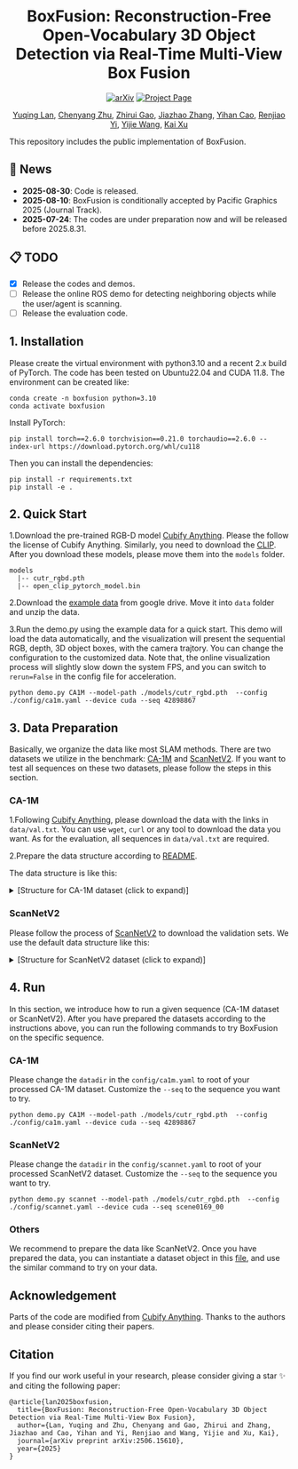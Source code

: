<div align="center">
<h1>BoxFusion: Reconstruction-Free Open-Vocabulary 3D Object Detection via Real-Time Multi-View Box Fusion</h1>


<a href="https://arxiv.org/pdf/2506.15610"><img src="https://img.shields.io/badge/arXiv-2506.15610-b31b1b" alt="arXiv"></a>
<a href="https://lanlan96.github.io/BoxFusion/"><img src="https://img.shields.io/badge/Project_Page-green" alt="Project Page"></a>

[Yuqing Lan](https://scholar.google.com/citations?user=laTrw7AAAAAJ&hl=en&oi=ao), [Chenyang Zhu](https://www.zhuchenyang.net/), [Zhirui Gao](https://scholar.google.com/citations?hl=en&user=IqtwGzYAAAAJ), [Jiazhao Zhang](https://jzhzhang.github.io/), [Yihan Cao](https://github.com/yhanCao), [Renjiao Yi](https://renjiaoyi.github.io/), [Yijie Wang](https://ieeexplore.ieee.org/author/37540196000), [Kai Xu](https://kevinkaixu.net/)
</div>

This repository includes the public implementation of BoxFusion.

## 📢 News
- **2025-08-30**: Code is released.
- **2025-08-10**: BoxFusion is conditionally accepted by Pacific Graphics 2025 (Journal Track).
- **2025-07-24**: The codes are under preparation now and will be released before 2025.8.31.


## 📋 TODO

- [x] Release the codes and demos.
- [ ] Release the online ROS demo for detecting neighboring objects while the user/agent is scanning.
- [ ] Release the evaluation code.

## 1. Installation

Please create the virtual environment with python3.10 and a recent 2.x build of PyTorch. The code has been tested on Ubuntu22.04 and CUDA 11.8. The environment can be created like:

```
conda create -n boxfusion python=3.10 
conda activate boxfusion
```
Install PyTorch:
```
pip install torch==2.6.0 torchvision==0.21.0 torchaudio==2.6.0 --index-url https://download.pytorch.org/whl/cu118
```
Then you can install the dependencies:
```
pip install -r requirements.txt
pip install -e .
```

## 2. Quick Start

1.Download the pre-trained RGB-D model [Cubify Anything](https://github.com/apple/ml-cubifyanything?tab=readme-ov-file#running-the-cutr-models). Please the follow the license of Cubify Anything. Similarly, you need to download the [CLIP](https://huggingface.co/laion/CLIP-ViT-H-14-laion2B-s32B-b79K/blob/main/open_clip_pytorch_model.bin). After you download these models, please move them into the `models` folder.
```
models
  |-- cutr_rgbd.pth
  |-- open_clip_pytorch_model.bin
```
2.Download the [example data](https://drive.google.com/file/d/15l5e_pcN-vm6iIx58gkObdNHaog_KZpH/view?usp=sharing) from google drive. Move it into `data` folder and unzip the data. 

3.Run the demo.py using the example data for a quick start. This demo will load the data automatically, and the visualization will present the sequential RGB, depth, 3D object boxes, with the camera trajtory. You can change the configuration to the customized data. Note that, the online visualization process will slightly slow down the system FPS, and you can switch to `rerun=False` in the config file for acceleration.
```
python demo.py CA1M --model-path ./models/cutr_rgbd.pth  --config ./config/ca1m.yaml --device cuda --seq 42898867
```



## 3. Data Preparation
Basically, we organize the data like most SLAM methods. There are two datasets we utilize in the benchmark: [CA-1M](https://github.com/apple/ml-cubifyanything) and [ScanNetV2](http://www.scan-net.org/). If you want to test all sequences on these two datasets, please follow the steps in this section.

### CA-1M

1.Following [Cubify Anything](https://github.com/apple/ml-cubifyanything), please download the data with the links in `data/val.txt`. You can use `wget`, `curl` or any tool to download the data you want. As for the evaluation, all sequences in `data/val.txt` are required.

2.Prepare the data structure according to [README](./data_process/README.md).

The data structure is like this:

<details>
<summary>[Structure for CA-1M dataset (click to expand)]</summary>

```
CA-1M/
├── 48458654/                
│   ├── depth/               # Folder containing depth images
│   ├── rgb/                 # Folder containing RGB color images
│   ├── after_filter_boxes.npy  # Filtered gt 3D bounding boxes 
│   ├── all_poses.npy        # Camera poses for a sequence of frames [N,4,4]
│   ├── instances.json       # Instance segmentation or object detection results
│   ├── K_depth.txt          # Intrinsic camera matrix for the depth sensor
│   ├── K_rgb.txt            # Intrinsic camera matrix for the RGB sensor
│   ├── mesh.ply             # Reconstructed 3D mesh
│   └── T_gravity.npy        # Transformation matrix for gravity alignment
```
</details>

### ScanNetV2
Please follow the process of [ScanNetV2](http://www.scan-net.org/) to download the validation sets. We use the default data structure like this:
<details>
<summary>[Structure for ScanNetV2 dataset (click to expand)]</summary>

```
ScanNet/
├── scene0xxx_0x/
│   ├── frames/
│   │   ├── color/
│   │   │   ├── 0.jpg
│   │   │   ├── 1.jpg
│   │   │   └── ...
│   │   ├── depth/
│   │   │   ├── 0.png
│   │   │   ├── 1.png
│   │   │   └── ...
│   │   ├── pose/
│   │   │   ├── 0.txt
│   │   │   ├── 1.txt
│   │   │   └── ...
│   │   ├── intrinsic/
│   │   │   └── intrinsic_depth.txt
│   └── scene0xxx_0x.txt
│   └── scene0xxx_0x_vh_clean_2.ply
└── ...
```
</details>

## 4. Run
In this section, we introduce how to run a given sequence (CA-1M dataset or ScanNetV2). After you have prepared the datasets according to the instructions above, you can run the following commands to try BoxFusion on the specific sequence.
### CA-1M
Please change the `datadir` in the `config/ca1m.yaml` to root of your processed CA-1M dataset. Customize the `--seq` to the sequence you want to try.
```
python demo.py CA1M --model-path ./models/cutr_rgbd.pth  --config ./config/ca1m.yaml --device cuda --seq 42898867
```

### ScanNetV2
Please change the `datadir` in the `config/scannet.yaml` to root of your processed ScanNetV2 dataset. Customize the `--seq` to the sequence you want to try.
```
python demo.py scannet --model-path ./models/cutr_rgbd.pth  --config ./config/scannet.yaml --device cuda --seq scene0169_00
```
### Others
We recommend to prepare the data like ScanNetV2. Once you have prepared the data, you can instantiate a dataset object in this [file](./cubifyanything/capture_stream.py), and use the similar command to try on your data.

## Acknowledgement
Parts of the code are modified from [Cubify Anything](https://github.com/apple/ml-cubifyanything). Thanks to the authors and please consider citing their papers.


## Citation
If you find our work useful in your research, please consider giving a star ✨ and citing the following paper:
```
@article{lan2025boxfusion,
  title={BoxFusion: Reconstruction-Free Open-Vocabulary 3D Object Detection via Real-Time Multi-View Box Fusion},
  author={Lan, Yuqing and Zhu, Chenyang and Gao, Zhirui and Zhang, Jiazhao and Cao, Yihan and Yi, Renjiao and Wang, Yijie and Xu, Kai},
  journal={arXiv preprint arXiv:2506.15610},
  year={2025}
}
```

